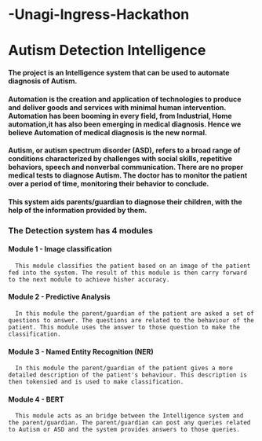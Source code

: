 # -Unagi-Ingress-Hackathon

# Autism Detection Intelligence

#### The project is an Intelligence system that can be used to automate diagnosis of Autism. 

#### Automation is the creation and application of technologies to produce and deliver goods and services with minimal human intervention. Automation has been booming in every field, from Industrial, Home automation,it has also been emerging in medical diagnosis. Hence we believe Automation of medical diagnosis is the new normal.

#### Autism, or autism spectrum disorder (ASD), refers to a broad range of conditions characterized by challenges with social skills, repetitive behaviors, speech and nonverbal communication. There are no proper medical tests to diagnose Autism. The doctor has to monitor the patient over a period of time, monitoring their behavior to conclude.

#### This system aids parents/guardian to diagnose their children, with the help of the information provided by them.

### The Detection system has 4 modules

#### Module 1 - Image classification
      This module classifies the patient based on an image of the patient fed into the system. The result of this module is then carry forward to the next module to achieve hisher accuracy.
      
#### Module 2 - Predictive Analysis
      In this module the parent/guardian of the patient are asked a set of questions to answer. The questions are related to the behaviour of the patient. This module uses the answer to those question to make the classification.
       
#### Module 3 - Named Entity Recognition (NER)
      In this module the parent/guardian of the patient gives a more detailed description of the patient's behaviour. This description is then tokensied and is used to make classification.
      
#### Module 4 - BERT
      This module acts as an bridge between the Intelligence system and the parent/guardian. The parent/guardian can post any queries related to Autism or ASD and the system provides answers to those queries.

 

